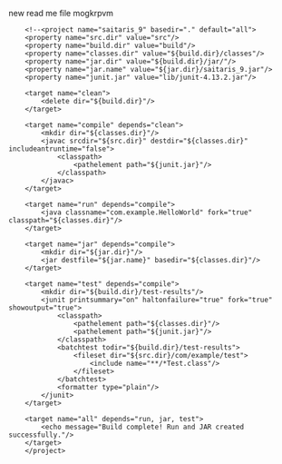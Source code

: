 new read me file
mogkrpvm



        <!--<project name="saitaris_9" basedir="." default="all">
        <property name="src.dir" value="src"/>
        <property name="build.dir" value="build"/>
        <property name="classes.dir" value="${build.dir}/classes"/>
        <property name="jar.dir" value="${build.dir}/jar/"/>
        <property name="jar.name" value="${jar.dir}/saitaris_9.jar"/>
        <property name="junit.jar" value="lib/junit-4.13.2.jar"/>

        <target name="clean">
            <delete dir="${build.dir}"/>
        </target>

        <target name="compile" depends="clean">
            <mkdir dir="${classes.dir}"/>
            <javac srcdir="${src.dir}" destdir="${classes.dir}" includeantruntime="false">
                <classpath>
                    <pathelement path="${junit.jar}"/>
                </classpath>
            </javac>
        </target>

        <target name="run" depends="compile">
            <java classname="com.example.HelloWorld" fork="true" classpath="${classes.dir}"/>
        </target>

        <target name="jar" depends="compile">
            <mkdir dir="${jar.dir}"/>
            <jar destfile="${jar.name}" basedir="${classes.dir}"/>
        </target>

        <target name="test" depends="compile">
            <mkdir dir="${build.dir}/test-results"/>
            <junit printsummary="on" haltonfailure="true" fork="true" showoutput="true">
                <classpath>
                    <pathelement path="${classes.dir}"/>
                    <pathelement path="${junit.jar}"/>
                </classpath>
                <batchtest todir="${build.dir}/test-results">
                    <fileset dir="${src.dir}/com/example/test">
                        <include name="**/*Test.class"/>
                    </fileset>
                </batchtest>
                <formatter type="plain"/>
            </junit>
        </target>

        <target name="all" depends="run, jar, test">
            <echo message="Build complete! Run and JAR created successfully."/>
        </target>
        </project>
